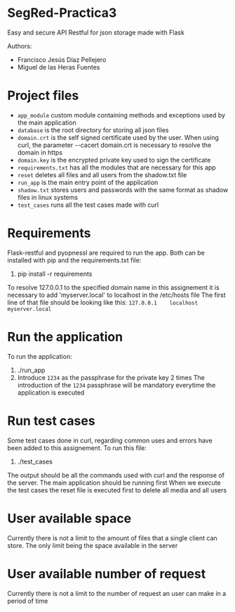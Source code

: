 # SegRed-Practica3
Easy and secure API Restful for json storage made with Flask

Authors:
  - Francisco Jesús Díaz Pellejero
  - Miguel de las Heras Fuentes


# Project files
- `app_module` custom module containing methods and exceptions used by the main application
- `database` is the root directory for storing all json files
- `domain.crt` is the self signed certificate used by the user. When using curl, the parameter --cacert domain.crt is necessary to resolve the domain in https 
- `domain.key` is the encrypted private key used to sign the certificate
- `requirements.txt` has all the modules that are necessary for this app
- `reset` deletes all files and all users from the shadow.txt file
- `run_app` is the main entry point of the application
- `shadow.txt` stores users and passwords with the same format as shadow files in linux systems
- `test_cases` runs all the test cases made with curl


# Requirements
Flask-restful and pyopnessl are required to run the app. Both can be installed with pip and the requirements.txt file:
  1. pip install -r requirements

To resolve 127.0.0.1 to the specified domain name in this assignement it is necessary to add 'myserver.local' to localhost in the /etc/hosts file
The first line of that file should be looking like this:
  `127.0.0.1	localhost myserver.local`


# Run the application
To run the application:
  1. ./run_app
  2. Introduce `1234` as the passphrase for the private key 2 times
The introduction of the `1234` passphrase will be mandatory everytime the application is executed


# Run test cases
Some test cases done in curl, regarding common uses and errors have been added to this assignement. To run this file:
  1. ./test_cases

The output should be all the commands used with curl and the response of the server. The main application should be running first
When we execute the test cases the reset file is executed first to delete all media and all users


# User available space
Currently there is not a limit to the amount of files that a single client can store. The only limit being the space available in the server


# User available number of request
Currently there is not a limit to the number of request an user can make in a period of time
